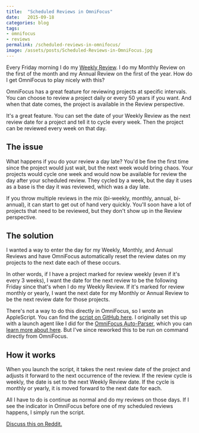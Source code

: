 ```yaml
---
title:  "Scheduled Reviews in OmniFocus"
date:   2015-09-18
categories: blog
tags:
- omnifocus
- reviews
permalink: /scheduled-reviews-in-omnifocus/
image: /assets/posts/Scheduled-Reviews-in-OmniFocus.jpg
---
```


Every Friday morning I do my [Weekly Review](http://joebuhlig.com/getting-things-done-reflect/). I do my Monthly Review on the first of the month and my Annual Review on the first of the year. How do I get OmniFocus to play nicely with this?

<!--more-->

OmniFocus has a great feature for reviewing projects at specific intervals. You can choose to review a project daily or every 50 years if you want. And when that date comes, the project is available in the Review perspective.

It's a great feature. You can set the date of your Weekly Review as the next review date for a project and tell it to cycle every week. Then the project can be reviewed every week on that day.

## The issue

What happens if you do your review a day late? You'd be fine the first time since the project would just wait, but the next week would bring chaos. Your projects would cycle one week and would now be available for review the day after your scheduled review. They cycled by a week, but the day it uses as a base is the day it was reviewed, which was a day late.

If you throw multiple reviews in the mix (bi-weekly, monthly, annual, bi-annual), it can start to get out of hand very quickly. You'll soon have a lot of projects that need to be reviewed, but they don't show up in the Review perspective.

## The solution

I wanted a way to enter the day for my Weekly, Monthly, and Annual Reviews and have OmniFocus automatically reset the review dates on my projects to the next date each of these occurs.

In other words, if I have a project marked for review weekly (even if it's every 3 weeks), I want the date for the next review to be the following Friday since that's when I do my Weekly Review. If it's marked for review monthly or yearly, I want the next date for my Monthly or Annual Review to be the next review date for those projects.

There's not a way to do this directly in OmniFocus, so I wrote an AppleScript. You can find the [script on GitHub here](https://github.com/joebuhlig/OFScripts). I originally set this up with a launch agent like I did for the [OmniFocus Auto-Parser](https://github.com/joebuhlig/OFScripts), which you can [learn more about here](http://joebuhlig.com/omnifocus-auto-parser/). But I've since reworked this to be run on command directly from OmniFocus.

## How it works

When you launch the script, it takes the next review date of the project and adjusts it forward to the next occurrence of the review. If the review cycle is weekly, the date is set to the next Weekly Review date. If the cycle is monthly or yearly, it is moved forward to the next date for each.

All I have to do is continue as normal and do my reviews on those days. If I see the indicator in OmniFocus before one of my scheduled reviews happens, I simply run the script.

[Discuss this on Reddit.](https://www.reddit.com/r/joebuhlig/comments/3lf4zc/scheduled_reviews_in_omnifocus/)